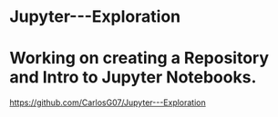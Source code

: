 # Jupyter---Exploration
# Working on creating a Repository and Intro to Jupyter Notebooks.
https://github.com/CarlosG07/Jupyter---Exploration
